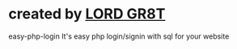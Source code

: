 # created by [LORD GR8T](https://twitter.com/gr8t_mark)
easy-php-login
It's easy php login/signin with sql for your website
